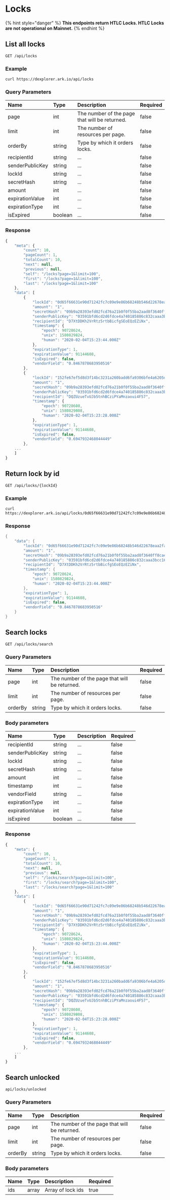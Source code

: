 # Locks

{% hint style="danger" %}
**This endpoints return HTLC Locks. HTLC Locks are not operational on Mainnet.**
{% endhint %}

## List all locks

```text
GET /api/locks
```

### Example

```text
curl https://dexplorer.ark.io/api/locks
```

### Query Parameters

| Name | Type | Description | Required |
| :--- | :--- | :--- | :--- |
| page | int | The number of the page that will be returned. | false |
| limit | int | The number of resources per page. | false |
| orderBy | string | Type by which it orders locks. | false |
| recipientId | string | ... | false |
| senderPublicKey | string | ... | false |
| lockId | string | ... | false |
| secretHash | string | ... | false |
| amount | int | ... | false |
| expirationValue | int | ... | false |
| expirationType | int | ... | false |
| isExpired | boolean | ... | false |

### Response

```javascript
{
    "meta": {
        "count": 10,
        "pageCount": 1,
        "totalCount": 10,
        "next": null,
        "previous": null,
        "self": "/locks?page=1&limit=100",
        "first": "/locks?page=1&limit=100",
        "last": "/locks?page=1&limit=100"
    },
    "data": [
        {
            "lockId": "0d65f66631e90d71242fc7c09e9e86b68248b546d22678eaa2fa4bbcbffb0184",
            "amount": "1",
            "secretHash": "09b9a28393efd02fcd76a21b0f0f55ba2aad8f3640ff8cae86de033a9cfbd78c",
            "senderPublicKey": "03591bfd6cd2d6fdce4a740185886c832caaa3bcc166819a25b5860b4303628a31",
            "recipientId": "D7XtDDKh2VrRtz5rtbBicfgSEoEQzEZiNx",
            "timestamp": {
                "epoch": 90728624,
                "unix": 1580829824,
                "human": "2020-02-04T15:23:44.000Z"
            },
            "expirationType": 1,
            "expirationValue": 91144608,
            "isExpired": false,
            "vendorField": "0.8467878683950516"
        },
        {
            "lockId": "152fe67ef5d8d3f14bc3231a260badd6fa9306bfe4a6205d15044ad66bd066ef",
            "amount": "1",
            "secretHash": "09b9a28393efd02fcd76a21b0f0f55ba2aad8f3640ff8cae86de033a9cfbd78c",
            "senderPublicKey": "03591bfd6cd2d6fdce4a740185886c832caaa3bcc166819a25b5860b4303628a31",
            "recipientId": "DQZUzueTvUJb5tnhBCziPYaMnzaoui4F57",
            "timestamp": {
                "epoch": 90728608,
                "unix": 1580829808,
                "human": "2020-02-04T15:23:28.000Z"
            },
            "expirationType": 1,
            "expirationValue": 91144608,
            "isExpired": false,
            "vendorField": "0.6947932468044449"
        },
    ...
    ]
}
```

## Return lock by id

```text
GET /api/locks/{lockId}
```

### Example

```text
curl https://dexplorer.ark.io/api/locks/0d65f66631e90d71242fc7c09e9e86b68248b546d22678eaa2fa4bbcbffb0184
```

### Response

```java
{
    "data": {
        "lockId": "0d65f66631e90d71242fc7c09e9e86b68248b546d22678eaa2fa4bbcbffb0184",
        "amount": "1",
        "secretHash": "09b9a28393efd02fcd76a21b0f0f55ba2aad8f3640ff8cae86de033a9cfbd78c",
        "senderPublicKey": "03591bfd6cd2d6fdce4a740185886c832caaa3bcc166819a25b5860b4303628a31",
        "recipientId": "D7XtDDKh2VrRtz5rtbBicfgSEoEQzEZiNx",
        "timestamp": {
            "epoch": 90728624,
            "unix": 1580829824,
            "human": "2020-02-04T15:23:44.000Z"
        },
        "expirationType": 1,
        "expirationValue": 91144608,
        "isExpired": false,
        "vendorField": "0.8467878683950516"
    }
}
```

## Search locks

```text
GET /api/locks/search
```

### Query Parameters

| Name | Type | Description | Required |
| :--- | :--- | :--- | :--- |
| page | int | The number of the page that will be returned. | false |
| limit | int | The number of resources per page. | false |
| orderBy | string | Type by which it orders locks. | false |

### Body parameters

| Name | Type | Description | Required |
| :--- | :--- | :--- | :--- |
| recipientId | string | ... | false |
| senderPublicKey | string | ... | false |
| lockId | string | ... | false |
| secretHash | string | ... | false |
| amount | int | ... | false |
| timestamp | int | ... | false |
| vendorField | string | ... | false |
| expirationType | int | ... | false |
| expirationValue | int | ... | false |
| isExpired | boolean | ... | false |

### Response

```javascript
{
    "meta": {
        "count": 10,
        "pageCount": 1,
        "totalCount": 10,
        "next": null,
        "previous": null,
        "self": "/locks/search?page=1&limit=100",
        "first": "/locks/search?page=1&limit=100",
        "last": "/locks/search?page=1&limit=100"
    },
    "data": [
        {
            "lockId": "0d65f66631e90d71242fc7c09e9e86b68248b546d22678eaa2fa4bbcbffb0184",
            "amount": "1",
            "secretHash": "09b9a28393efd02fcd76a21b0f0f55ba2aad8f3640ff8cae86de033a9cfbd78c",
            "senderPublicKey": "03591bfd6cd2d6fdce4a740185886c832caaa3bcc166819a25b5860b4303628a31",
            "recipientId": "D7XtDDKh2VrRtz5rtbBicfgSEoEQzEZiNx",
            "timestamp": {
                "epoch": 90728624,
                "unix": 1580829824,
                "human": "2020-02-04T15:23:44.000Z"
            },
            "expirationType": 1,
            "expirationValue": 91144608,
            "isExpired": false,
            "vendorField": "0.8467878683950516"
        },
        {
            "lockId": "152fe67ef5d8d3f14bc3231a260badd6fa9306bfe4a6205d15044ad66bd066ef",
            "amount": "1",
            "secretHash": "09b9a28393efd02fcd76a21b0f0f55ba2aad8f3640ff8cae86de033a9cfbd78c",
            "senderPublicKey": "03591bfd6cd2d6fdce4a740185886c832caaa3bcc166819a25b5860b4303628a31",
            "recipientId": "DQZUzueTvUJb5tnhBCziPYaMnzaoui4F57",
            "timestamp": {
                "epoch": 90728608,
                "unix": 1580829808,
                "human": "2020-02-04T15:23:28.000Z"
            },
            "expirationType": 1,
            "expirationValue": 91144608,
            "isExpired": false,
            "vendorField": "0.6947932468044449"
        },
    ...
    ]
}
```

## Search unlocked

```bash
api/locks/unlocked
```

### Query Parameters

| Name | Type | Description | Required |
| :--- | :--- | :--- | :--- |
| page | int | The number of the page that will be returned. | false |
| limit | int | The number of resources per page. | false |
| orderBy | string | Type by which it orders locks. | false |

### Body parameters

| Name | Type | Description | Required |
| :--- | :--- | :--- | :--- |
| ids | array | Array of lock ids | true |

